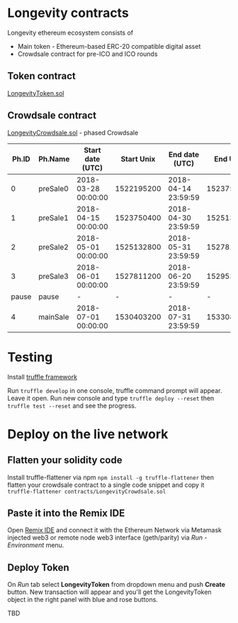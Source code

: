 # Longevity contracts
Longevity ethereum ecosystem consists of
* Main token - Ethereum-based ERC-20 compatible digital asset
* Crowdsale contract for pre-ICO and ICO rounds

## Token contract
[LongevityToken.sol](contracts/LongevityToken.sol)

## Crowdsale contract
[LongevityCrowdsale.sol](contracts/LongevityCrowdsale.sol) - phased Crowdsale


| Ph.ID | Ph.Name  | Start date (UTC)    | Start Unix | End date (UTC)      | End Unix   | Discount |
| ----- | -------- | ------------------- | ---------- | ------------------- | ---------- | -------- |
| 0     | preSale0 | 2018-03-28 00:00:00 | 1522195200 | 2018-04-14 23:59:59 | 1523750399 | 40%      |
| 1     | preSale1 | 2018-04-15 00:00:00 | 1523750400 | 2018-04-30 23:59:59 | 1525132799 | 30%      |
| 2     | preSale2 | 2018-05-01 00:00:00 | 1525132800 | 2018-05-31 23:59:59 | 1527811199 | 25%      |
| 3     | preSale3 | 2018-06-01 00:00:00 | 1527811200 | 2018-06-20 23:59:59 | 1529539199 | 20%      |
| pause | pause    | -                   | -          | -                   | -          | -        |
| 4     | mainSale | 2018-07-01 00:00:00 | 1530403200 | 2018-07-31 23:59:59 | 1533081599 | 0%       |


# Testing
Install [truffle framework](http://truffleframework.com) 

Run ```truffle develop``` in one console, truffle command prompt will appear. Leave it open.
Run new console and type ```truffle deploy --reset``` then ```truffle test --reset``` and see the progress.

# Deploy on the live network

## Flatten your solidity code
Install truffle-flattener via npm
```npm install -g truffle-flattener```
then flatten your crowdsale contract to a single code snippet and copy it
```truffle-flattener contracts/LongevityCrowdsale.sol```

## Paste it into the Remix IDE
Open [Remix IDE](http://remix.ethereum.org) and connect it with the Ethereum Network via Metamask injected web3 or remote
node web3 interface (geth/parity) via *Run - Environment* menu.

## Deploy Token
On *Run* tab select **LongevityToken** from dropdown menu and push **Create** button. New transaction will appear and you'll 
get the LongevityToken object in the right panel with blue and rose buttons.

TBD
